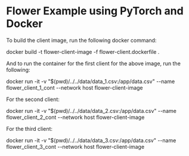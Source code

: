 # Flower Example using PyTorch and Docker

To build the client image, run the following docker command:

docker build -t flower-client-image -f flower-client.dockerfile .

And to run the container for the first client for the above image, run the following:

docker run -it -v "$(pwd)/../../data/data_1.csv:/app/data.csv" --name flower_client_1_cont --network host flower-client-image

For the second client:

docker run -it -v "$(pwd)/../../data/data_2.csv:/app/data.csv" --name flower_client_2_cont --network host flower-client-image

For the third client:

docker run -it -v "$(pwd)/../../data/data_3.csv:/app/data.csv" --name flower_client_3_cont --network host flower-client-image